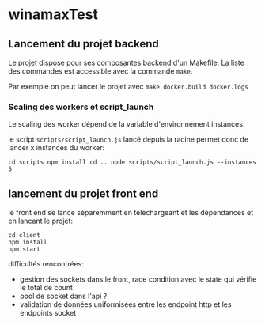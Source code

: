 # winamaxTest

## Lancement du projet backend

Le projet dispose pour ses composantes backend d'un Makefile. La liste des commandes est accessible avec la commande `make`.

Par exemple on peut lancer le projet avec `make docker.build docker.logs`

### Scaling des workers et script_launch

Le scaling des worker dépend de la variable d'environnement instances.

le script `scripts/script_launch.js` lancé depuis la racine permet donc de lancer x instances du worker:

`
cd scripts
npm install
cd ..
node scripts/script_launch.js --instances 5
`

## lancement du projet front end

le front end se lance séparemment en téléchargeant et les dépendances et en lancant le projet:

```
cd client
npm install
npm start
```

difficultés rencontrées:
  - gestion des sockets dans le front, race condition avec le state qui vérifie le total de count
  - pool de socket dans l'api ?
  - validation de données uniformisées entre les endpoint http et les endpoints socket